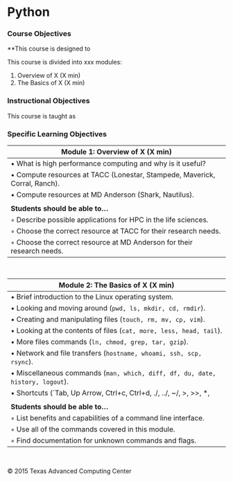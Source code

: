 # Python

### Course Objectives 

**This course is designed to 

This course is divided into xxx modules:

 1. Overview of X (X min)
 2. The Basics of X (X min)


### Instructional Objectives

This course is taught as 


### Specific Learning Objectives

| Module 1: Overview of X (X min) |
| ---------------------------------------------------------------------------------------- |
| &#8226; What is high performance computing and why is it useful? |
| &#8226; Compute resources at TACC (Lonestar, Stampede, Maverick, Corral, Ranch). |
| &#8226; Compute resources at MD Anderson (Shark, Nautilus). |
|  |
| **Students should be able to…** |
| &#9702; Describe possible applications for HPC in the life sciences. |
| &#9702; Choose the correct resource at TACC for their research needs. |
| &#9702; Choose the correct resource at MD Anderson for their research needs. |

<br/>

| Module 2: The Basics of X (X min) |
| ---------------------------------------------------------------------------------------- |
|  &#8226; Brief introduction to the Linux operating system. |
|  &#8226; Looking and moving around (`pwd, ls, mkdir, cd, rmdir`). |
|  &#8226; Creating and manipulating files (`touch, rm, mv, cp, vim`). |
|  &#8226; Looking at the contents of files (`cat, more, less, head, tail`). |
|  &#8226; More files commands (`ln, chmod, grep, tar, gzip`). |
|  &#8226;	Network and file transfers (`hostname, whoami, ssh, scp, rsync`). |
|  &#8226;	Miscellaneous commands (`man, which, diff, df, du, date, history, logout`). |
|  &#8226;	Shortcuts (`Tab, Up Arrow, Ctrl+c, Ctrl+d, ./, ../, ~/, >, >>, *, |, &`) |
|  |
|	**Students should be able to…** |
| &#9702; List benefits and capabilities of a command line interface. |
| &#9702; Use all of the commands covered in this module. |
| &#9702; Find documentation for unknown commands and flags. |


<br>


&copy; 2015 Texas Advanced Computing Center


